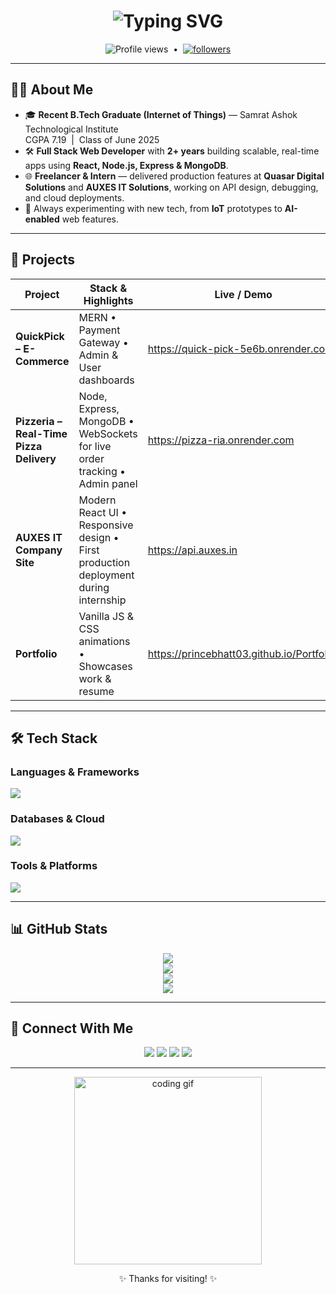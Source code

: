 <!-- Animated Header -->
<h1 align="center">
  <img src="https://readme-typing-svg.demolab.com/?lines=Prince+Bhatt;Full+Stack+Web+Developer;IoT+Enthusiast;Always+Learning...&center=true&width=500&height=50" alt="Typing SVG" />
</h1>

<p align="center">
  <img src="https://komarev.com/ghpvc/?username=princebhatt03&label=Profile%20views&color=0e75b6&style=flat" alt="Profile views" />
  &nbsp;•&nbsp;
  <a href="https://github.com/princebhatt03?tab=followers">
    <img alt="followers" title="Follow me on GitHub" src="https://img.shields.io/github/followers/princebhatt03?color=236ad3&label=Followers&logo=github&logoColor=white&style=flat" />
  </a>
</p>

---

## 🧑‍💻 About Me
- 🎓 **Recent B.Tech Graduate (Internet of Things)** — Samrat Ashok Technological Institute  
  CGPA 7.19 &nbsp;|&nbsp; Class of June 2025  
- 🛠 **Full Stack Web Developer** with **2+ years** building scalable, real-time apps using **React, Node.js, Express & MongoDB**.  
- 🌐 **Freelancer & Intern** — delivered production features at **Quasar Digital Solutions** and **AUXES IT Solutions**, working on API design, debugging, and cloud deployments.  
- 🧠 Always experimenting with new tech, from **IoT** prototypes to **AI-enabled** web features.  

---

## 🚀 Projects

| Project | Stack & Highlights | Live / Demo |
|---------|-------------------|-------------|
| **QuickPick – E-Commerce** | MERN • Payment Gateway • Admin & User dashboards | <https://quick-pick-5e6b.onrender.com> |
| **Pizzeria – Real-Time Pizza Delivery** | Node, Express, MongoDB • WebSockets for live order tracking • Admin panel | <https://pizza-ria.onrender.com> |
| **AUXES IT Company Site** | Modern React UI • Responsive design • First production deployment during internship | <https://api.auxes.in> |
| **Portfolio** | Vanilla JS & CSS animations • Showcases work & resume | <https://princebhatt03.github.io/Portfolio/> |

---

## 🛠 Tech Stack
### Languages & Frameworks
<p>
  <img src="https://skillicons.dev/icons?i=js,java,react,nodejs,express,html,css" />
</p>

### Databases & Cloud
<p>
  <img src="https://skillicons.dev/icons?i=mongodb,mysql,aws,gcp" />
</p>

### Tools & Platforms
<p>
  <img src="https://skillicons.dev/icons?i=git,github,postman,photoshop,vscode" />
</p>

---

## 📊 GitHub Stats
<div align="center">
  <img src="https://github-profile-trophy.vercel.app/?username=princebhatt03&theme=onedark&margin-w=10&no-frame=true" />
  <br />
  <img src="https://github-readme-stats.vercel.app/api?username=princebhatt03&show_icons=true&theme=github_dark&hide_border=true" />
  <br />
  <img src="https://github-readme-streak-stats.herokuapp.com?user=princebhatt03&theme=github-dark&hide_border=true" />
  <br />
  <img src="https://github-readme-stats.vercel.app/api/top-langs/?username=princebhatt03&layout=compact&theme=github_dark&hide_border=true" />
</div>

---

## 🤝 Connect With Me
<p align="center">
  <a href="mailto:princebhatt316@gmail.com"><img src="https://img.shields.io/badge/Email-D14836?style=for-the-badge&logo=gmail&logoColor=white"/></a>
  <a href="https://www.linkedin.com/in/prince-bhatt-0958a725a/"><img src="https://img.shields.io/badge/LinkedIn-blue?style=for-the-badge&logo=linkedin&logoColor=white"/></a>
  <a href="https://instagram.com/prince20.02"><img src="https://img.shields.io/badge/Instagram-E4405F?style=for-the-badge&logo=instagram&logoColor=white"/></a>
  <a href="tel:+916265307739"><img src="https://img.shields.io/badge/Phone-6265307739-blue?style=for-the-badge"/></a>
</p>

---

<p align="center">
  <img src="https://media.giphy.com/media/qgQUggAC3Pfv687qPC/giphy.gif" autoplay width="300" alt="coding gif" />
</p>

<p align="center">✨ Thanks for visiting! ✨</p>
